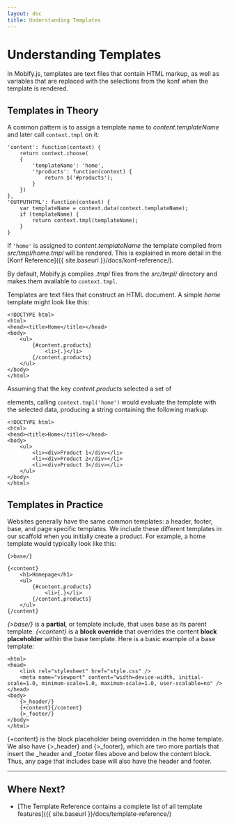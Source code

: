 ```yaml
---
layout: doc
title: Understanding Templates 
---
```


# Understanding Templates
    
In Mobify.js, templates are text files that contain HTML markup, as
well as variables that are replaced with the selections from the konf
when the template is rendered.

## Templates in Theory

A common pattern is to assign a template name to _content.templateName_
and later call `context.tmpl` on it:

    'content': function(context) {
        return context.choose(
        {
            'templateName': 'home',
            '!products': function(context) {
                return $('#products');
            }
        })
    },
    'OUTPUTHTML': function(context) {
        var templateName = context.data(context.templateName);
        if (templateName) {
            return context.tmpl(templateName);
        }
    }


If `'home'` is assigned to _content.templateName_ the template
compiled from _src/tmpl/home.tmpl_ will be rendered. This is explained 
in more detail in the [Konf Reference]({{ site.baseurl }}/docs/konf-reference/).

By default, Mobify.js compiles _.tmpl_ files from the _src/tmpl/_
directory and makes them available to `context.tmpl`.

Templates are text files that construct an HTML document. A simple 
_home_ template might look like this:

    <!DOCTYPE html>
    <html>
    <head><title>Home</title></head>
    <body>
        <ul>
            {#content.products}
                <li>{.}</li>
            {/content.products}
        </ul>
    </body>
    </html>

Assuming that the key _content.products_ selected a set of _<div>_
elements, calling `context.tmpl('home')` would evaluate the template
with the selected data, producing a string containing the following
markup:

    <!DOCTYPE html>
    <html>
    <head><title>Home</title></head>
    <body>
        <ul>
            <li><div>Product 1</div></li>
            <li><div>Product 2</div></li>
            <li><div>Product 3</div></li>
        </ul>
    </body>
    </html>


## Templates in Practice

Websites generally have the same common templates: a header, footer,
base, and page specific templates. We include these different 
templates in our scaffold when you initially create a product. For 
example, a home template would typically look like this:

    {>base/}

    {<content}
        <h1>Homepage</h1>
        <ul>
            {#content.products}
                <li>{.}</li>
            {/content.products}
        </ul>
    {/content}

_{>base/}_ is a **partial**, or template include, that uses base as its
parent template. _{<content}_ is a **block override** that overrides the 
content **block placeholder** within the base template. Here is a basic 
example of a base template:

    <html>
    <head>
        <link rel="stylesheet" href="style.css" />
        <meta name="viewport" content="width=device-width, initial-scale=1.0, minimum-scale=1.0, maximum-scale=1.0, user-scalable=no" />
    </head>
    <body>
        {>_header/}
        {+content}{/content}
        {>_footer/}
    </body>
    </html>

{+content} is the block placeholder being overridden in the 
home template. We also have {>_header} and {>_footer}, which are two more
partials that insert the _header and _footer files above and below the
content block. Thus, any page that includes base will also have the header 
and footer.

---

## Where Next?

* [The Template Reference contains a complete list of all template features]({{ site.baseurl }}/docs/template-reference/)

